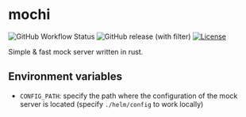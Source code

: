 # mochi
![GitHub Workflow Status](https://img.shields.io/github/actions/workflow/status/bloom-perf/mochi/ci.yml?style=for-the-badge&branch=main)
![GitHub release (with filter)](https://img.shields.io/github/v/release/bloom-perf/mochi?style=for-the-badge)
[![License](https://img.shields.io/badge/License-Apache_2.0-blue.svg?style=for-the-badge)](https://opensource.org/licenses/Apache-2.0)

Simple &amp; fast mock server written in rust.

## Environment variables
- `CONFIG_PATH`: specify the path where the configuration of the mock server is located (specify `./helm/config` to work locally)

